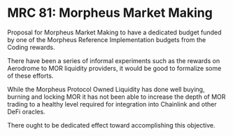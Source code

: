 # MRC 81: Morpheus Market Making

Proposal for Morpheus Market Making to have a dedicated budget funded by one of the Morpheus Reference Implementation budgets from the Coding rewards.

There have been a series of informal experiments such as the rewards on Aerodrome to MOR liquidity providers, it would be good to formalize some of these efforts.

While the Morpheus Protocol Owned Liquidity has done well buying, burning and locking MOR it has not been able to increase the depth of MOR trading to a healthy level required for integration into Chainlink and other DeFi oracles.

There ought to be dedicated effect toward accomplishing this objective.
